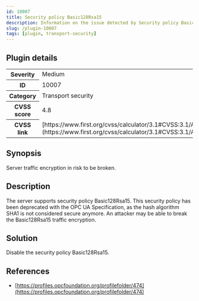 ```yaml
---
id: 10007
title: Security policy Basic128Rsa15
description: Information on the issue detected by Security policy Basic128Rsa15 security testing plugin.
slug: /plugin-10007
tags: [plugin, transport-security]
---
```


## Plugin details

<table>
  <tr>
    <th>Severity</th>
    <td>Medium</td>
  </tr>
  <tr>
    <th>ID</th>
    <td>10007</td>
  </tr>
    <tr>
    <th>Category</th>
    <td>Transport security</td>
  </tr>
    <tr>
    <th>CVSS score</th>
    <td>4.8</td>
  </tr>
  <tr>
    <th>CVSS link</th>
    <td>[https://www.first.org/cvss/calculator/3.1#CVSS:3.1/AV:N/AC:H/PR:N/UI:N/S:U/C:L/I:L/A:N](https://www.first.org/cvss/calculator/3.1#CVSS:3.1/AV:N/AC:H/PR:N/UI:N/S:U/C:L/I:L/A:N)</td>
  </tr>
</table>

## Synopsis

Server traffic encryption in risk to be broken.

## Description

The server supports security policy Basic128Rsa15. This security policy has been deprecated with the OPC UA Specification, as the hash algorithm SHA1 is not considered secure anymore. An attacker may be able to break the Basic128Rsa15 traffic encryption.

## Solution

Disable the security policy Basic128Rsa15.

## References

* [https://profiles.opcfoundation.org/profilefolder/474](https://profiles.opcfoundation.org/profilefolder/474)
